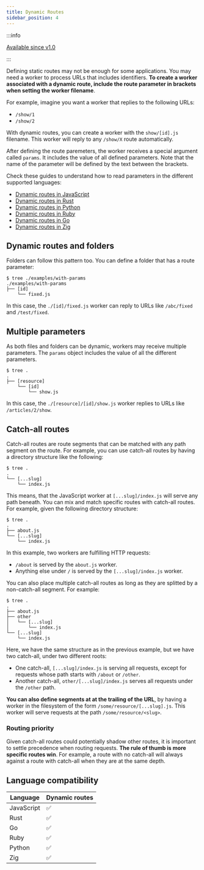 ```yaml
---
title: Dynamic Routes
sidebar_position: 4
---
```


:::info

[Available since v1.0](https://github.com/vmware-labs/wasm-workers-server/releases/tag/v1.0.0)

:::

Defining static routes may not be enough for some applications. You may need a worker to process URLs that includes identifiers. **To create a worker associated with a dynamic route, include the route parameter in brackets when setting the worker filename**.

For example, imagine you want a worker that replies to the following URLs:

- `/show/1`
- `/show/2`

With dynamic routes, you can create a worker with the `show/[id].js` filename. This worker will reply to any `/show/X` route automatically.

After defining the route paremeters, the worker receives a special argument called `params`. It includes the value of all defined parameters. Note that the name of the parameter will be defined by the text between the brackets.

Check these guides to understand how to read parameters in the different supported languages:

* [Dynamic routes in JavaScript](../languages/javascript.md#dynamic-routes)
* [Dynamic routes in Rust](../languages/rust.md#dynamic-routes)
* [Dynamic routes in Python](../languages/python.md#dynamic-routes)
* [Dynamic routes in Ruby](../languages/ruby.md#dynamic-routes)
* [Dynamic routes in Go](../languages/go.md#dynamic-routes)
* [Dynamic routes in Zig](../languages/zig.md#dynamic-routes)

## Dynamic routes and folders

Folders can follow this pattern too. You can define a folder that has a route parameter:

```
$ tree ./examples/with-params
./examples/with-params
├── [id]
    └── fixed.js
```

In this case, the `./[id]/fixed.js` worker can reply to URLs like `/abc/fixed` and `/test/fixed`.

## Multiple parameters

As both files and folders can be dynamic, workers may receive multiple parameters. The `params` object includes the value of all the different parameters.

```
$ tree .
.
├── [resource]
    └── [id]
        └── show.js
```

In this case, the `./[resource]/[id]/show.js` worker replies to URLs like `/articles/2/show`.

## Catch-all routes

Catch-all routes are route segments that can be matched with any path segment on the route. For example, you can use catch-all routes by having a directory structure like the following:

```
$ tree .
.
└── [...slug]
    └── index.js
```

This means, that the JavaScript worker at `[...slug]/index.js` will serve any path beneath. You can mix and match specific routes with catch-all routes. For example, given the following directory structure:

```
$ tree .
.
├── about.js
└── [...slug]
    └── index.js
```

In this example, two workers are fulfilling HTTP requests:

- `/about` is served by the `about.js` worker.
- Anything else under `/` is served by the `[...slug]/index.js` worker.

You can also place multiple catch-all routes as long as they are splitted by a non-catch-all segment. For example:

```
$ tree .
.
├── about.js
├── other
│   └── [...slug]
│       └── index.js
└── [...slug]
    └── index.js
```

Here, we have the same structure as in the previous example, but we have two catch-all, under two different roots:

- One catch-all, `[...slug]/index.js` is serving all requests, except for requests whose path starts with `/about` or `/other`.
- Another catch-all, `other/[...slug]/index.js` serves all requests under the `/other` path.

**You can also define segments at at the trailing of the URL**, by having a worker in the filesystem of the form `/some/resource/[...slug].js`. This worker will serve requests at the path `/some/resource/<slug>`.

### Routing priority

Given catch-all routes could potentially shadow other routes, it is important to settle precedence when routing requests. **The rule of thumb is more specific routes win**. For example, a route with no catch-all will always against a route with catch-all when they are at the same depth.

## Language compatibility

| Language   | Dynamic routes |
|------------|----------------|
| JavaScript | ✅             |
| Rust       | ✅             |
| Go         | ✅             |
| Ruby       | ✅             |
| Python     | ✅             |
| Zig        | ✅             |
